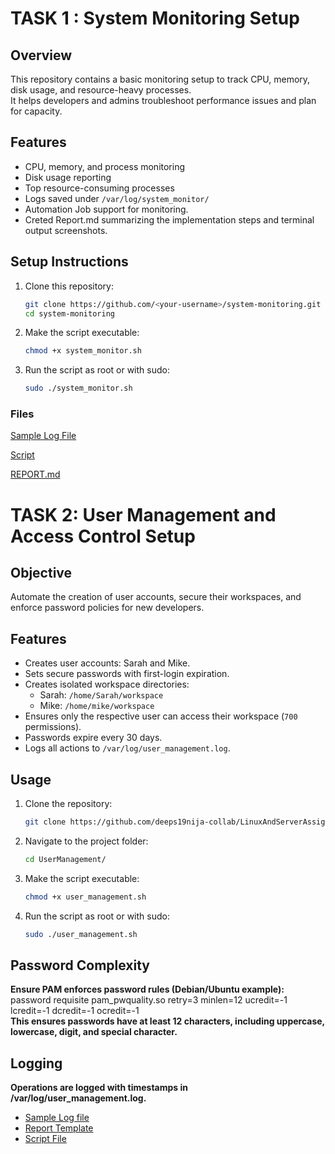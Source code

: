 
# TASK 1 : System Monitoring Setup

## Overview
This repository contains a basic monitoring setup to track CPU, memory, disk usage, and resource-heavy processes.  
It helps developers and admins troubleshoot performance issues and plan for capacity.

## Features
- CPU, memory, and process monitoring
- Disk usage reporting
- Top resource-consuming processes
- Logs saved under `/var/log/system_monitor/`
- Automation Job support for monitoring.
- Creted Report.md summarizing the implementation steps and terminal output screenshots.  

## Setup Instructions
1. Clone this repository:
   ```bash
   git clone https://github.com/<your-username>/system-monitoring.git
   cd system-monitoring
2. Make the script executable:
   ```bash
   chmod +x system_monitor.sh
   
4. Run the script as root or with sudo:
   ```bash
   sudo ./system_monitor.sh

   ```
### Files
[Sample Log File](https://github.com/deeps19nija-collab/LinuxAndServerAssignment/blob/main/monitoring/system_report_2025-09-14_15-38.log)  

[Script](https://github.com/deeps19nija-collab/LinuxAndServerAssignment/blob/main/monitoring/system_monitor.sh)  

[REPORT.md](https://github.com/deeps19nija-collab/LinuxAndServerAssignment/blob/main/monitoring/REPORT.md)  

   

# TASK 2: User Management and Access Control Setup

## Objective
Automate the creation of user accounts, secure their workspaces, and enforce password policies for new developers.

## Features
- Creates user accounts: Sarah and Mike.
- Sets secure passwords with first-login expiration.
- Creates isolated workspace directories:
  - Sarah: `/home/Sarah/workspace`
  - Mike: `/home/mike/workspace`
- Ensures only the respective user can access their workspace (`700` permissions).
- Passwords expire every 30 days.
- Logs all actions to `/var/log/user_management.log`.

## Usage
1. Clone the repository:
   ```bash
   git clone https://github.com/deeps19nija-collab/LinuxAndServerAssignment.git

2. Navigate to the project folder: 
   ```bash
   cd UserManagement/

3. Make the script executable:
   ```bash
   chmod +x user_management.sh

4. Run the script as root or with sudo:
   ```bash
   sudo ./user_management.sh

## Password Complexity  

**Ensure PAM enforces password rules (Debian/Ubuntu example):**  
password requisite pam_pwquality.so retry=3 minlen=12 ucredit=-1 lcredit=-1 dcredit=-1 ocredit=-1  
**This ensures passwords have at least 12 characters, including uppercase, lowercase, digit, and special character.**  

## Logging
**Operations are logged with timestamps in /var/log/user_management.log.**  

- [Sample Log file](https://github.com/deeps19nija-collab/LinuxAndServerAssignment/blob/main/UserManagement/user_management.log)
- [Report Template](https://github.com/deeps19nija-collab/LinuxAndServerAssignment/blob/main/UserManagement/USERMGMTREPORT.md)
- [Script File](https://github.com/deeps19nija-collab/LinuxAndServerAssignment/blob/main/UserManagement/user_management.sh)






